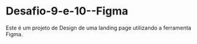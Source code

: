 # Desafio-9-e-10--Figma
Este é um projeto de Design de uma landing page utilizando a ferramenta Figma.
